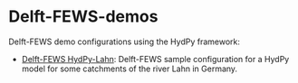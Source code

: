 # Delft-FEWS-demos
Delft-FEWS demo configurations using the HydPy framework:

* [Delft-FEWS HydPy-Lahn](Delft-FEWS_HydPy-Lahn): Delft-FEWS sample configuration for a HydPy model for some catchments of the river Lahn in Germany.
